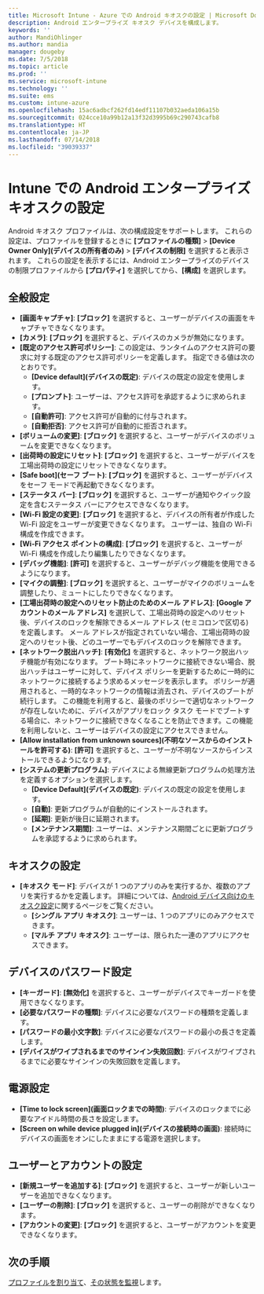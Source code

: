 ```yaml
---
title: Microsoft Intune - Azure での Android キオスクの設定 | Microsoft Docs
description: Android エンタープライズ キオスク デバイスを構成します。
keywords: ''
author: MandiOhlinger
ms.author: mandia
manager: dougeby
ms.date: 7/5/2018
ms.topic: article
ms.prod: ''
ms.service: microsoft-intune
ms.technology: ''
ms.suite: ems
ms.custom: intune-azure
ms.openlocfilehash: 15ac6adbcf262fd14edf11107b032aeda106a15b
ms.sourcegitcommit: 024cce10a99b12a13f32d3995b69c290743cafb8
ms.translationtype: HT
ms.contentlocale: ja-JP
ms.lasthandoff: 07/14/2018
ms.locfileid: "39039337"
---
```

# <a name="android-enterprise-kiosk-settings-in-intune"></a>Intune での Android エンタープライズ キオスクの設定

Android キオスク プロファイルは、次の構成設定をサポートします。 これらの設定は、プロファイルを登録するときに **[プロファイルの種類]** > **[Device Owner Only]\(デバイスの所有者のみ\)** > **[デバイスの制限]** を選択すると表示されます。 これらの設定を表示するには、Android エンタープライズのデバイスの制限プロファイルから **[プロパティ]** を選択してから、**[構成]** を選択します。

## <a name="general-settings"></a>全般設定

- **[画面キャプチャ]**: **[ブロック]** を選択すると、ユーザーがデバイスの画面をキャプチャできなくなります。
- **[カメラ]**: **[ブロック]** を選択すると、デバイスのカメラが無効になります。
- **[既定のアクセス許可ポリシー]**: この設定は、ランタイムのアクセス許可の要求に対する既定のアクセス許可ポリシーを定義します。 指定できる値は次のとおりです。
    - **[Device default]\(デバイスの既定\)**: デバイスの既定の設定を使用します。
    - **[プロンプト]**: ユーザーは、アクセス許可を承認するように求められます。
    - **[自動許可]**: アクセス許可が自動的に付与されます。
    - **[自動拒否]**: アクセス許可が自動的に拒否されます。
- **[ボリュームの変更]**: **[ブロック]** を選択すると、ユーザーがデバイスのボリュームを変更できなくなります。
- **[出荷時の設定にリセット]**: **[ブロック]** を選択すると、ユーザーがデバイスを工場出荷時の設定にリセットできなくなります。
- **[Safe boot]\(セーフ ブート\)**: **[ブロック]** を選択すると、ユーザーがデバイスをセーフ モードで再起動できなくなります。
- **[ステータス バー]**: **[ブロック]** を選択すると、ユーザーが通知やクイック設定を含むステータス バーにアクセスできなくなります。
- **[Wi-Fi 設定の変更]**: **[ブロック]** を選択すると、デバイスの所有者が作成した Wi-Fi 設定をユーザーが変更できなくなります。 ユーザーは、独自の Wi-Fi 構成を作成できます。
- **[Wi-Fi アクセス ポイントの構成]**: **[ブロック]** を選択すると、ユーザーが Wi-Fi 構成を作成したり編集したりできなくなります。
- **[デバッグ機能]**: **[許可]** を選択すると、ユーザーがデバッグ機能を使用できるようになります。
- **[マイクの調整]**: **[ブロック]** を選択すると、ユーザーがマイクのボリュームを調整したり、ミュートにしたりできなくなります。
- **[工場出荷時の設定へのリセット防止のためのメール アドレス]**: **[Google アカウントのメール アドレス]** を選択して、工場出荷時の設定へのリセット後、デバイスのロックを解除できるメール アドレス (セミコロンで区切る) を定義します。 メール アドレスが指定されていない場合、工場出荷時の設定へのリセット後、どのユーザーでもデバイスのロックを解除できます。
- **[ネットワーク脱出ハッチ]**: **[有効化]** を選択すると、ネットワーク脱出ハッチ機能が有効になります。 ブート時にネットワークに接続できない場合、脱出ハッチはユーザーに対して、デバイス ポリシーを更新するために一時的にネットワークに接続するよう求めるメッセージを表示します。 ポリシーが適用されると、一時的なネットワークの情報は消去され、デバイスのブートが続行します。 この機能を利用すると、最後のポリシーで適切なネットワークが存在しないために、デバイスがアプリをロック タスク モードでブートする場合に、ネットワークに接続できなくなることを防止できます。この機能を利用しないと、ユーザーはデバイスの設定にアクセスできません。
- **[Allow installation from unknown sources]\(不明なソースからのインストールを許可する\)**: **[許可]** を選択すると、ユーザーが不明なソースからインストールできるようになります。
- **[システムの更新プログラム]**: デバイスによる無線更新プログラムの処理方法を定義するオプションを選択します。
    - **[Device Default]\(デバイスの既定\)**: デバイスの既定の設定を使用します。
    - **[自動]**: 更新プログラムが自動的にインストールされます。
    - **[延期]**: 更新が後日に延期されます。
    - **[メンテナンス期間]**: ユーザーは、メンテナンス期間ごとに更新プログラムを承認するように求められます。

## <a name="kiosk-settings"></a>キオスクの設定

- **[キオスク モード]**: デバイスが 1 つのアプリのみを実行するか、複数のアプリを実行するかを定義します。 詳細については、[Android デバイス向けのキオスク設定](android-kiosk-settings.md)に関するページをご覧ください。
    - **[シングル アプリ キオスク]**: ユーザーは、1 つのアプリにのみアクセスできます。
    - **[マルチ アプリ キオスク]**: ユーザーは、限られた一連のアプリにアクセスできます。

## <a name="device-password-settings"></a>デバイスのパスワード設定

- **[キーガード]**: **[無効化]** を選択すると、ユーザーがデバイスでキーガードを使用できなくなります。
- **[必要なパスワードの種類]**: デバイスに必要なパスワードの種類を定義します。
- **[パスワードの最小文字数]**: デバイスに必要なパスワードの最小の長さを定義します。
- **[デバイスがワイプされるまでのサインイン失敗回数]**: デバイスがワイプされるまでに必要なサインインの失敗回数を定義します。

## <a name="power-settings"></a>電源設定

- **[Time to lock screen]\(画面ロックまでの時間\)**: デバイスのロックまでに必要なアイドル時間の長さを設定します。
- **[Screen on while device plugged in]\(デバイスの接続時の画面\)**: 接続時にデバイスの画面をオンにしたままにする電源を選択します。

## <a name="users-and-accounts-settings"></a>ユーザーとアカウントの設定

- **[新規ユーザーを追加する]**: **[ブロック]** を選択すると、ユーザーが新しいユーザーを追加できなくなります。
- **[ユーザーの削除]**: **[ブロック]** を選択すると、ユーザーの削除ができなくなります。
- **[アカウントの変更]**: **[ブロック]** を選択すると、ユーザーがアカウントを変更できなくなります。

## <a name="next-steps"></a>次の手順
[プロファイルを割り当て](device-profile-assign.md)、[その状態を監視](device-profile-monitor.md)します。



